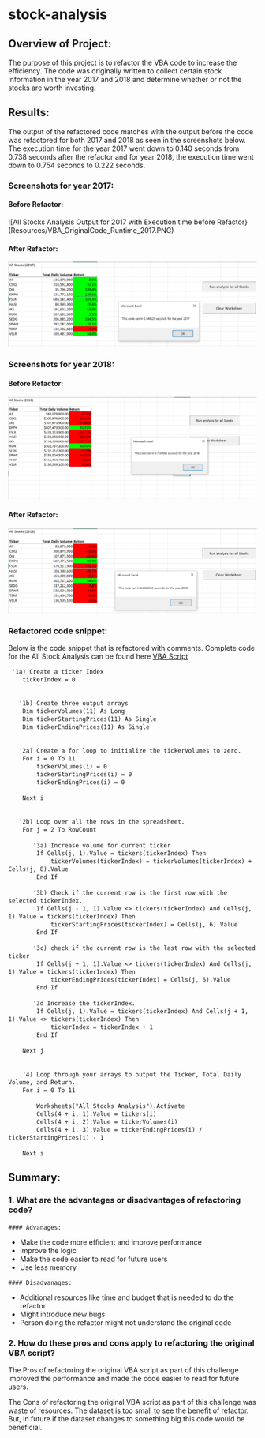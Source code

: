 # stock-analysis


## Overview of Project:

The purpose of this project is to refactor the VBA code to increase the efficiency. The code was originally written to collect certain stock information in the year 2017 and 2018 and determine whether or not the stocks are worth investing.


## Results:

The output of the refactored code matches with the output before the code was refactored for both 2017 and 2018 as seen in the screenshots below. The execution time for the year 2017 went down to 0.140 seconds from 0.738 seconds after the refactor and for year 2018, the execution time went down to 0.754 seconds to 0.222 seconds.

### Screenshots for year 2017:
#### Before Refactor:
![All Stocks Analysis Output for 2017 with Execution time before Refactor}(Resources/VBA_OriginalCode_Runtime_2017.PNG)

#### After Refactor:
![All Stocks Analysis Output for 2018 with Execution time after Refactor](Resources/VBA_Challenge_2017.png)

### Screenshots for year 2018:
#### Before Refactor:
![All Stocks Analysis Output for 2018 with Execution time before Refactor](Resources/VBA_OriginalCode_Runtime_2018.png)

#### After Refactor:
![All Stocks Analysis Output for 2018 with Execution time after Refactor](Resources/VBA_Challenge_2018.png)

### Refactored code snippet:
Below is the code snippet that is refactored with comments. Complete code for the All Stock Analysis can be found here [VBA Script](Resources/VBA_Challenge.vbs)

```
 '1a) Create a ticker Index
    tickerIndex = 0


   '1b) Create three output arrays
    Dim tickerVolumes(11) As Long
    Dim tickerStartingPrices(11) As Single
    Dim tickerEndingPrices(11) As Single
    
    
   '2a) Create a for loop to initialize the tickerVolumes to zero.
    For i = 0 To 11
        tickerVolumes(i) = 0
        tickerStartingPrices(i) = 0
        tickerEndingPrices(i) = 0
        
    Next i
            
            
   '2b) Loop over all the rows in the spreadsheet.
    For j = 2 To RowCount
                      
       '3a) Increase volume for current ticker
        If Cells(j, 1).Value = tickers(tickerIndex) Then
            tickerVolumes(tickerIndex) = tickerVolumes(tickerIndex) + Cells(j, 8).Value
        End If
        
       '3b) Check if the current row is the first row with the selected tickerIndex.
        If Cells(j - 1, 1).Value <> tickers(tickerIndex) And Cells(j, 1).Value = tickers(tickerIndex) Then
            tickerStartingPrices(tickerIndex) = Cells(j, 6).Value
        End If
        
       '3c) check if the current row is the last row with the selected ticker
        If Cells(j + 1, 1).Value <> tickers(tickerIndex) And Cells(j, 1).Value = tickers(tickerIndex) Then
            tickerEndingPrices(tickerIndex) = Cells(j, 6).Value
        End If
                         
       '3d Increase the tickerIndex.
        If Cells(j, 1).Value = tickers(tickerIndex) And Cells(j + 1, 1).Value <> tickers(tickerIndex) Then
            tickerIndex = tickerIndex + 1
        End If
        
    Next j
            

    '4) Loop through your arrays to output the Ticker, Total Daily Volume, and Return.
    For i = 0 To 11
        
        Worksheets("All Stocks Analysis").Activate
        Cells(4 + i, 1).Value = tickers(i)
        Cells(4 + i, 2).Value = tickerVolumes(i)
        Cells(4 + i, 3).Value = tickerEndingPrices(i) / tickerStartingPrices(i) - 1
               
    Next i
```

## Summary: 

### 1. What are the advantages or disadvantages of refactoring code?
    #### Advanages:
   - Make the code more efficient and improve performance
   - Improve the logic
   - Make the code easier to read for future users
   - Use less memory

    #### Disadvanages:
   - Additional resources like time and budget that is needed to do the refactor
   - Might introduce new bugs
   - Person doing the refactor might not understand the original code
        
### 2. How do these pros and cons apply to refactoring the original VBA script?
   The Pros of refactoring the original VBA script as part of this challenge improved the performance and made the code easier to read for future users.

   The Cons of refactoring the original VBA script as part of this challenge was waste of resources. The dataset is too small to see the benefit of refactor. But, in future if the dataset changes to something big this code would be beneficial.
